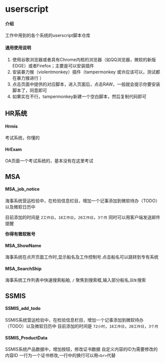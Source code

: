 # userscript

#### 介绍
工作中用到的各个系统的userscript脚本仓库


#### 通用使用说明

1.  使用谷歌浏览器或者具有Chrome内核的浏览器（如QQ浏览器，微软的新版EDGE）或者Firefox；主要是可以安装插件
2.  安装暴力猴（violentmonkey）插件（tampermonkey 或许应该可以，测试都在暴力猴进行 ）
3.  点击页面中提供的对应脚本，进入页面后，点击RAW，一般就会提示你要安装脚本了，同意即可
4.  如果实在不行，tampermonkey新建一个空白脚本，然后复制代码即可

## HR系统

#### Hrmis

考试系统，你懂的

#### HrExam

OA页面一个考试系统的，基本没有在这里考试

## MSA
#### MSA_job_notice

海事系统营运检验中，在检验信息栏目，增加一个记事添加到微软待办（TODO）以及微软日历中

目前添加的时间是 `2工作日`，`18工作日`，`20工作日`，`3个月`
同时可以用客户端发送邮件提醒

**你得有微软账号**

#### MSA_ShowName
海事系统在点开页面工作时,显示船名及工作控制号.点击船名可以跳转到专有系统
#### MSA_SearchShip
海事系统工作列表中快速搜索船舶, `/` 聚焦到搜索框,输入部分船名,`回车`搜索

## SSMIS
#### SSMIS_add_todo
SSMIS系统营运检验中，在检验信息栏目，增加一个记事添加到微软待办（TODO）以及微软日历中
目前添加的时间是 `72小时`，`18工作日`，`20工作日`，`3个月`
#### SSMIS_ProductData
SSMIS系统产品数据中，增加按钮，修改证书数据
自定义内容的ID为需要修改的内容ID
一行为一个证书修改,一行中的换行可以用`<br>`代替
